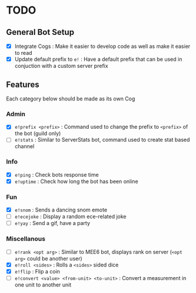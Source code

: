 # TODO

## General Bot Setup
- [x] Integrate Cogs
: Make it easier to develop code as well as make it easier to read
- [x] Update default prefix to `e!`
: Have a default prefix that can be used in conjuction with a custom server prefix

## Features
Each category below should be made as its own Cog

### Admin
- [x] `e!prefix <prefix>`
: Command used to change the prefix to `<prefix>` of the bot (guild only)
- [ ] `e!stats`
: Similar to ServerStats bot, command used to create stat based channel

### Info
- [x] `e!ping`
: Check bots response time
- [x] `e!uptime`
: Check how long the bot has been online

### Fun
- [x] `e!snom`
: Sends a dancing snom emote
- [ ] `e!ecejoke`
: Display a random ece-related joke
- [ ] `e!yay`
: Send a gif, have a party

### Miscellanous
- [ ] `e!rank <opt arg>`
: Similar to MEE6 bot, displays rank on server (`<opt arg>` could be another user)
- [x] `e!roll <sides>`
: Rolls a `<sides>` sided dice
- [x] `e!flip`
: Flip a coin
- [ ] `e!convert <value> <from-unit> <to-unit>`
: Convert a measurement in one unit to another unit